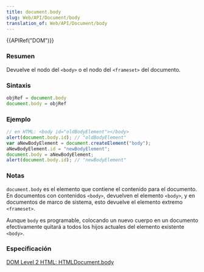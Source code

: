 ```yaml
---
title: document.body
slug: Web/API/Document/body
translation_of: Web/API/Document/body
---
```

{{APIRef("DOM")}}

### Resumen

Devuelve el nodo del `<body>` o el nodo del `<frameset>` del documento.

### Sintaxis

```js
objRef = document.body
document.body = objRef
```

### Ejemplo

```js
// en HTML: <body id="oldBodyElement"></body>
alert(document.body.id); // "oldBodyElement"
var aNewBodyElement = document.createElement("body");
aNewBodyElement.id = "newBodyElement";
document.body = aNewBodyElement;
alert(document.body.id); // "newBodyElement"
```

### Notas

`document.body` es el elemento que contiene el contenido para el documento. En documentos con contenidos `<body>`, devuelven el elemento `<body>`, y en documentos de marco de sistema, esto devuelve el elemento extremo `<frameset>`.

Aunque `body` es programable, colocando un nuevo cuerpo en un documento efectivamente quitará a todos los hijos actuales del elemento existente `<body>`.

### Especificación

[DOM Level 2 HTML: HTMLDocument.body](http://www.w3.org/TR/DOM-Level-2-HTML/html.html#ID-56360201)
